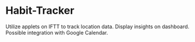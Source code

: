 # Habit-Tracker
Utilize applets on IFTT to track location data. Display insights on dashboard. Possible integration with Google Calendar.
